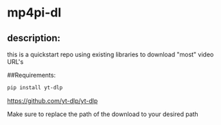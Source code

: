# mp4pi-dl
## description:
this is a quickstart repo using existing libraries
to download "most" video URL's

##Requirements:
```bash
pip install yt-dlp
```
https://github.com/yt-dlp/yt-dlp

Make sure to replace the path of the download to your desired path
